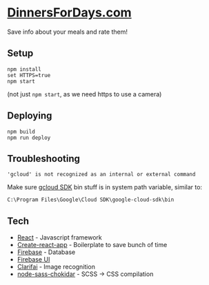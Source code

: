 # [DinnersForDays.com](https://dinnersfordays.com)

Save info about your meals and rate them!

## Setup

	npm install
	set HTTPS=true
	npm start

(not just `npm start`, as we need https to use a camera)

## Deploying

	npm build
	npm run deploy

## Troubleshooting

	'gcloud' is not recognized as an internal or external command

Make sure [gcloud SDK](https://cloud.google.com/sdk/downloads#interactive) bin stuff is in system path variable, similar to:

	C:\Program Files\Google\Cloud SDK\google-cloud-sdk\bin

## Tech

- [React](https://facebook.github.io/react/) - Javascript framework
- [Create-react-app](https://github.com/facebookincubator/create-react-app) - Boilerplate to save bunch of time
- [Firebase](https://firebase.google.com/) - Database
- [Firebase UI](https://github.com/firebase/firebaseui-web)
- [Clarifai](https://developer.clarifai.com/) - Image recognition
- [node-sass-chokidar](https://github.com/michaelwayman/node-sass-chokidar) - SCSS -> CSS compilation
